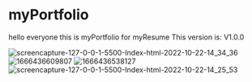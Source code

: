 # myPortfolio
hello everyone this is myPortfolio for myResume
This version is: V1.0.0

![screencapture-127-0-0-1-5500-Index-html-2022-10-22-14_34_36](https://user-images.githubusercontent.com/99019595/197336905-088ad913-74e0-4673-919d-0b6314bf5b6b.png)
![1666436609807](https://user-images.githubusercontent.com/99019595/197336909-1ce1d294-61f2-40c6-aece-f5b2c52d56c3.png)
![1666436538127](https://user-images.githubusercontent.com/99019595/197336910-e5d302da-5006-43ca-8bcf-e91f93d56265.png)
![screencapture-127-0-0-1-5500-Index-html-2022-10-22-14_25_53](https://user-images.githubusercontent.com/99019595/197336911-d219ef75-1738-4111-b898-b5d61d948a38.png)
